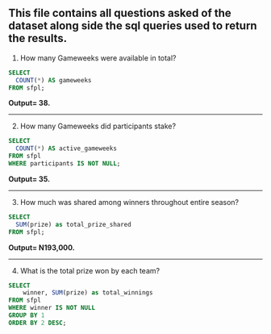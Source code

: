 **This file contains all questions asked of the dataset along side the sql queries used to return the results.**
---
1. How many Gameweeks were available in total?
```sql
SELECT
  COUNT(*) AS gameweeks
FROM sfpl;
```
**Output= 38.**

---
2. How many Gameweeks did participants stake?
```sql
SELECT
  COUNT(*) AS active_gameweeks
FROM sfpl
WHERE participants IS NOT NULL;
```
**Output= 35.**

---
3. How much was shared among winners throughout entire season?
```sql
SELECT 
  SUM(prize) as total_prize_shared
FROM sfpl;
```
**Output= N193,000.**

---
4. What is the total prize won by each team?  
```sql
SELECT 
	winner, SUM(prize) as total_winnings
FROM sfpl
WHERE winner IS NOT NULL
GROUP BY 1
ORDER BY 2 DESC;
```
